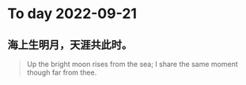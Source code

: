 
# To day 2022-09-21


## 海上生明月，天涯共此时。
> Up the bright moon rises from the sea; I share the same moment though far from thee.

    